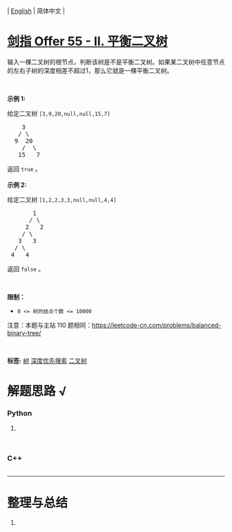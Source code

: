 | [English](README_EN.md) | 简体中文 |

# [剑指 Offer 55 - II. 平衡二叉树](https://leetcode.cn/problems/ping-heng-er-cha-shu-lcof)
<p>输入一棵二叉树的根节点，判断该树是不是平衡二叉树。如果某二叉树中任意节点的左右子树的深度相差不超过1，那么它就是一棵平衡二叉树。</p>

<p> </p>

<p><strong>示例 1:</strong></p>

<p>给定二叉树 <code>[3,9,20,null,null,15,7]</code></p>

<pre>
    3
   / \
  9  20
    /  \
   15   7</pre>

<p>返回 <code>true</code> 。<br />
<br />
<strong>示例 2:</strong></p>

<p>给定二叉树 <code>[1,2,2,3,3,null,null,4,4]</code></p>

<pre>
       1
      / \
     2   2
    / \
   3   3
  / \
 4   4
</pre>

<p>返回 <code>false</code> 。</p>

<p> </p>

<p><strong>限制：</strong></p>

<ul>
	<li><code>0 <= 树的结点个数 <= 10000</code></li>
</ul>

<p>注意：本题与主站 110 题相同：<a href="https://leetcode-cn.com/problems/balanced-binary-tree/">https://leetcode-cn.com/problems/balanced-binary-tree/</a></p>

<p> </p>

**标签:**  [树](https://leetcode.cn/tag/tree) [深度优先搜索](https://leetcode.cn/tag/depth-first-search) [二叉树](https://leetcode.cn/tag/binary-tree) 
# 解题思路 √

### Python

1. 

```python

```


```python

```

### C++

```cpp

```

---



# 整理与总结

1. 